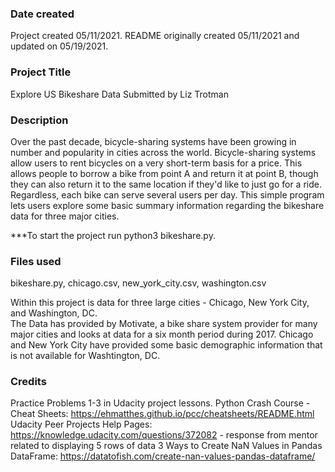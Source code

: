 ### Date created
Project created 05/11/2021. README originally created 05/11/2021 and updated on 05/19/2021.

### Project Title
Explore US Bikeshare Data
Submitted by Liz Trotman

### Description
Over the past decade, bicycle-sharing systems have been growing in number and popularity in cities across the world. Bicycle-sharing systems allow users to rent bicycles on a very short-term basis for a price. This allows people to borrow a bike from point A and return it at point B, though they can also return it to the same location if they'd like to just go for a ride. Regardless, each bike can serve several users per day.
This simple program lets users explore some basic summary information regarding the bikeshare data for three major cities.

***To start the project run python3 bikeshare.py.

### Files used
bikeshare.py, chicago.csv, new_york_city.csv, washington.csv

Within this project is data for three large cities - Chicago, New York City, and Washington, DC.  
The Data has provided by Motivate, a bike share system provider for many major cities and looks at data for a six month period during 2017.
Chicago and New York City have provided some basic demographic information that is not available for Washtington, DC.

### Credits
Practice Problems 1-3 in Udacity project lessons.
Python Crash Course - Cheat Sheets: https://ehmatthes.github.io/pcc/cheatsheets/README.html
Udacity Peer Projects Help Pages: https://knowledge.udacity.com/questions/372082 - response from mentor related to displaying 5 rows of data
3 Ways to Create NaN Values in Pandas DataFrame: https://datatofish.com/create-nan-values-pandas-dataframe/
